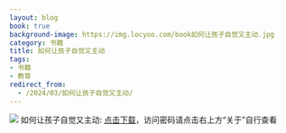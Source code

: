 ```yaml
---
layout: blog
book: true
background-image: https://img.locyoo.com/book如何让孩子自觉又主动.jpg
category: 书籍
title: 如何让孩子自觉又主动
tags:
- 书籍
- 教育
redirect_from:
  - /2024/03/如何让孩子自觉又主动/
---
```

![](https://img.locyoo.com/book如何让孩子自觉又主动.jpg)
如何让孩子自觉又主动: <a name = "ref1" href="https://089m.com/f/50983618-1272781196-6db1bd?p=3619">点击下载</a>，访问密码请点击右上方“关于”自行查看